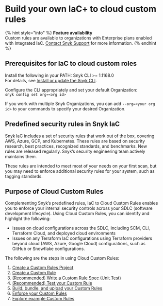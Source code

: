 # Build your own IaC+ to cloud custom rules

{% hint style="info" %}
**Feature availability**\
Custom rules are available to organizations with Enterprise plans enabled with Integrated IaC. [Contact Snyk Support](https://support.snyk.io/hc/en-us/requests/new) for more information.
{% endhint %}

## Prerequisites for IaC to cloud custom roles

Install the following in your PATH: Snyk CLI >= 1.1168.0\
For details, see [Install or update the Snyk CLI](../../../snyk-cli/install-the-snyk-cli/).

Configure the CLI appropriately and set your default Organization:\
`snyk config set org=<org id>`

If you work with multiple Snyk Organizations, you can add `--org=<your org id>` to your commands to specify your desired Organization.

## Predefined security rules in Snyk IaC

Snyk IaC includes a set of security rules that work out of the box, covering AWS, Azure, GCP, and Kubernetes. These rules are based on security research, best practices, recognized standards, and benchmarks. New rules are released regularly. Snyk’s security engineering team actively maintains them.

These rules are intended to meet most of your needs on your first scan, but you may need to enforce additional security rules for your system, such as tagging standards.

## Purpose of Cloud Custom Rules

Complementing Snyk’s predefined rules, IaC to Cloud Custom Rules enables you to enforce your internal security controls across your SDLC (software development lifecycle). Using Cloud Custom Rules, you can identify and highlight the following:

* Issues on cloud configurations across the SDLC, including SCM, CLI, Terraform Cloud, and deployed cloud environments
* Issues on any Terraform IaC configurations using Terraform providers beyond cloud (AWS, Azure, Google Cloud) configurations, such as GitHub or Snowflake configurations.

The following are the steps in using Cloud Custom Rules:

1. [Create a Custom Rules Project](../../integrated-iac-with-cloud-context/build-your-own-iac-to-cloud-custom-rules/create-a-custom-rules-project.md)
2. [Create a Custom Rule](create-a-custom-rule.md)
3. [(Recommended) Write a Custom Rule Spec (Unit Test)](recommended-write-a-custom-rule-spec-unit-test.md)
4. [(Recommended) Test your Custom Rule](recommended-test-your-custom-rule.md)
5. [Build, bundle, and upload your Custom Rules](build-bundle-and-upload-your-custom-rules.md)
6. [Enforce your Custom Rules](enforce-your-custom-rules.md)
7. [Explore example Custom Rules](explore-example-custom-rules.md)
